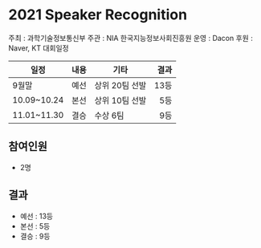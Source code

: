 # 2021 Speaker Recognition

주최 : 과학기술정보통신부
주관 : NIA 한국지능정보사회진흥원
운영 : Dacon
후원 : Naver, KT
대회일정


| 일정 | 내용 | 기타 |결과|
| --- | --- | ---|---:|
| 9월말 | 예선 | 상위 20팀 선발 |13등|
| 10.09~10.24|본선 | 상위 10팀 선발 |5등|
| 11.01~11.30|결승 | 수상 6팀 |9등|


## 참여인원
- 2명


## 결과
- 예선 : 13등
- 본선 : 5등
- 결승 : 9등
